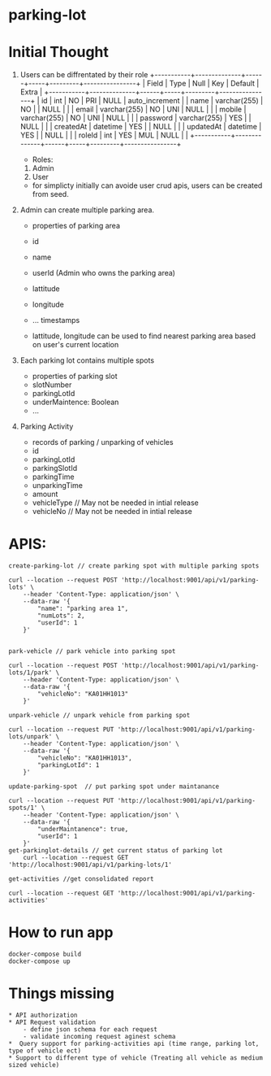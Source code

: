# parking-lot
 
# Initial Thought
1. Users can be diffrentated by their role
   +-----------+--------------+------+-----+---------+----------------+
| Field     | Type         | Null | Key | Default | Extra          |
+-----------+--------------+------+-----+---------+----------------+
| id        | int          | NO   | PRI | NULL    | auto_increment |
| name      | varchar(255) | NO   |     | NULL    |                |
| email     | varchar(255) | NO   | UNI | NULL    |                |
| mobile    | varchar(255) | NO   | UNI | NULL    |                |
| password  | varchar(255) | YES  |     | NULL    |                |
| createdAt | datetime     | YES  |     | NULL    |                |
| updatedAt | datetime     | YES  |     | NULL    |                |
| roleId    | int          | YES  | MUL | NULL    |                |
+-----------+--------------+------+-----+---------+----------------+

    - Roles:
    1. Admin
    2. User

    - for simplicty initially can avoide user crud apis, users can be created from seed.

2. Admin can create multiple parking area.
    - properties of parking area
    - id
    - name
    - userId (Admin who owns the parking area)
    - lattitude
    - longitude  
    - ... timestamps

    - lattitude, longitude can be used to find nearest parking area based on user's current location

3. Each parking lot contains multiple spots
    - properties of parking slot
    - slotNumber
    - parkingLotId
    - underMaintence: Boolean
    - ...

4. Parking Activity 

    - records of parking / unparking of vehicles
    - id
    - parkingLotId
    - parkingSlotId 
    - parkingTime
    - unparkingTime
    - amount
    - vehicleType // May not be needed in intial release
    - vehicleNo // May not be needed in intial release
# APIS:
    create-parking-lot // create parking spot with multiple parking spots
    
    curl --location --request POST 'http://localhost:9001/api/v1/parking-lots' \
        --header 'Content-Type: application/json' \
        --data-raw '{
            "name": "parking area 1",
            "numLots": 2,
            "userId": 1
        }'

    
    park-vehicle // park vehicle into parking spot

    curl --location --request POST 'http://localhost:9001/api/v1/parking-lots/1/park' \
        --header 'Content-Type: application/json' \
        --data-raw '{
            "vehicleNo": "KA01HH1013"
        }'

    unpark-vehicle // unpark vehicle from parking spot

    curl --location --request PUT 'http://localhost:9001/api/v1/parking-lots/unpark' \
        --header 'Content-Type: application/json' \
        --data-raw '{
            "vehicleNo": "KA01HH1013",
            "parkingLotId": 1
        }'

    update-parking-spot  // put parking spot under maintanance 

    curl --location --request PUT 'http://localhost:9001/api/v1/parking-spots/1' \
        --header 'Content-Type: application/json' \
        --data-raw '{
            "underMaintanence": true,
            "userId": 1
        }'  
    get-parkinglot-details // get current status of parking lot
        curl --location --request GET 'http://localhost:9001/api/v1/parking-lots/1'

    get-activities //get consolidated report

    curl --location --request GET 'http://localhost:9001/api/v1/parking-activities'

# How to run app
    docker-compose build
    docker-compose up


# Things missing
    * API authorization
    * API Request validation
        - define json schema for each request 
        - validate incoming request aginest schema
    *  Query support for parking-activities api (time range, parking lot, type of vehicle ect)
    * Support to different type of vehicle (Treating all vehicle as medium sized vehicle)
